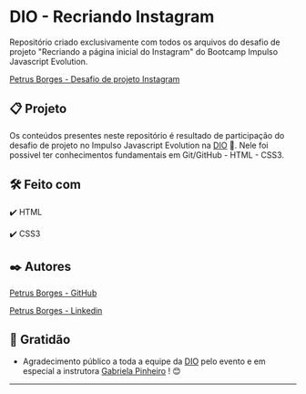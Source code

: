 # DIO - Recriando Instagram

Repositório criado exclusivamente com todos os arquivos do desafio de projeto "Recriando a página inicial do Instagram" do Bootcamp Impulso Javascript Evolution.

[Petrus Borges - Desafio de projeto Instagram](https://petrusborges-dio-desafiodeprojetoinstagram.netlify.app)

## 📋 Projeto

Os conteúdos presentes neste repositório é resultado de participação do desafio de projeto no Impulso Javascript Evolution na [DIO](https://www.dio.me) 🚀.
Nele foi possivel ter conhecimentos fundamentais em Git/GitHub - HTML - CSS3.

## 🛠️ Feito com

✔️ HTML

✔️ CSS3

## ✒️ Autores

[Petrus Borges - GitHub](https://github.com/PetrusBorges)

[Petrus Borges - Linkedin](https://www.linkedin.com/in/petrusborgesmachado/)

## 🎁 Gratidão

- Agradecimento público a toda a equipe da [DIO](https://www.dio.me) pelo evento e em especial a instrutora [Gabriela Pinheiro](https://github.com/SpruceGabriela) ! 😊

---
